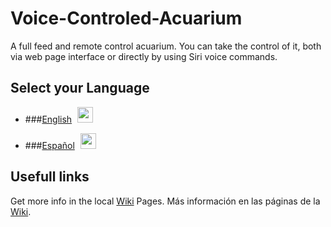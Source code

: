 # Voice-Controled-Acuarium
A full feed and remote control acuarium. You can take the control of it, both via web page interface or directly by using Siri voice commands.

## Select your Language

* ###[English](README.en.md) <a href="https://github.com/Alblahm/Voice-Controled-Acuarium/blob/master/README.en.md"><img src="https://github.com/Alblahm/Voice-Controled-Acuarium/blob/master/img/Flag_of_Union.png" align="none" hspace="5" vspace="0" width="25px"></a>

* ###[Español](README.es.md) <a href="https://github.com/Alblahm/Voice-Controled-Acuarium/blob/master/README.es.md"><img src="https://github.com/Alblahm/Voice-Controled-Acuarium/blob/master/img/Flag_of_Spain.png" align="none" hspace="5" vspace="0" width="25px"></a>


## Usefull links
Get more info in the local [Wiki](https://github.com/Alblahm/Voice-Controled-Acuarium/wiki) Pages.
Más información en las páginas de la [Wiki](https://github.com/Alblahm/Voice-Controled-Acuarium/wiki).

